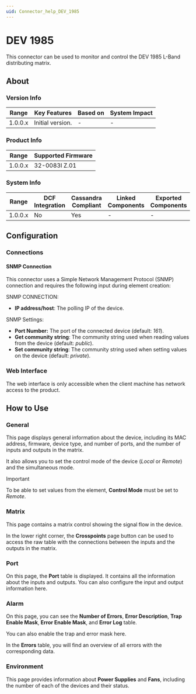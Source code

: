 ```yaml
---
uid: Connector_help_DEV_1985
---
```


# DEV 1985

This connector can be used to monitor and control the DEV 1985 L-Band distributing matrix.

## About

### Version Info

| Range   | Key Features     | Based on | System Impact |
|---------|------------------|----------|---------------|
| 1.0.0.x | Initial version. | -        | -             |

### Product Info

| Range     | Supported Firmware     |
|-----------|------------------------|
| 1.0.0.x   | 32-0083l Z.01          |

### System Info

| Range     | DCF Integration     | Cassandra Compliant     | Linked Components    | Exported Components    |
|-----------|---------------------|-------------------------|----------------------|------------------------|
| 1.0.0.x   | No                  | Yes                     | -                    | -                      |

## Configuration

### Connections

#### SNMP Connection

This connector uses a Simple Network Management Protocol (SNMP) connection and requires the following input during element creation:

SNMP CONNECTION:

- **IP address/host**: The polling IP of the device.

SNMP Settings:

- **Port Number:** The port of the connected device (default: *161*).
- **Get community string**: The community string used when reading values from the device (default: *public*).
- **Set community string**: The community string used when setting values on the device (default: *private*).

### Web Interface

The web interface is only accessible when the client machine has network access to the product.

## How to Use

### General

This page displays general information about the device, including its MAC address, firmware, device type, and number of ports, and the number of inputs and outputs in the matrix.

It also allows you to set the control mode of the device (*Local* or *Remote*) and the simultaneous mode.

> [!IMPORTANT]
> To be able to set values from the element, **Control Mode** must be set to *Remote*.

### Matrix

This page contains a matrix control showing the signal flow in the device.

In the lower right corner, the **Crosspoints** page button can be used to access the raw table with the connections between the inputs and the outputs in the matrix.

### Port

On this page, the **Port** table is displayed. It contains all the information about the inputs and outputs. You can also configure the input and output information here.

### Alarm

On this page, you can see the **Number of Errors**, **Error Description**, **Trap Enable Mask**, **Error Enable Mask**, and **Error Log** table.

You can also enable the trap and error mask here.

In the **Errors** table, you will find an overview of all errors with the corresponding data.

### Environment

This page provides information about **Power Supplies** and **Fans**, including the number of each of the devices and their status.
